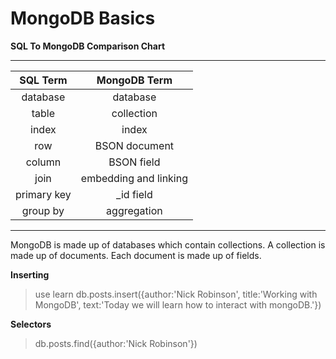 MongoDB Basics
==============

**SQL To MongoDB Comparison Chart**
***

| **SQL Term** | **MongoDB Term**       |
|:------------:|:----------------------:|
| database     | database               |
| table        | collection             |
| index        | index                  |
| row          | BSON document          |
| column       | BSON field             |
| join         | embedding and linking  |
| primary key  | _id field              |
| group by     | aggregation            |

***

MongoDB is made up of databases which contain collections.
A collection is made up of documents. Each document is made 
up of fields.

**Inserting**
> use learn
> db.posts.insert({author:'Nick Robinson', title:'Working with MongoDB', text:'Today we will learn how to interact with mongoDB.'})

**Selectors**
> db.posts.find({author:'Nick Robinson'})
